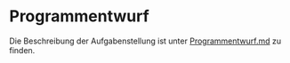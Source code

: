 # Programmentwurf

Die Beschreibung der Aufgabenstellung ist unter [Programmentwurf.md](https://github.com/programmieren-mit-rust/programmentwurf/blob/main/Programmentwurf.md) zu finden.
